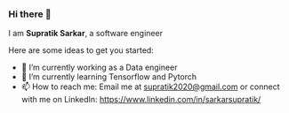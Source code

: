 ### Hi there 👋


I am **Supratik Sarkar**, a software engineer

Here are some ideas to get you started:

- 🔭 I’m currently working as a Data engineer
- 🌱 I’m currently learning Tensorflow and Pytorch 
- 📫 How to reach me: Email me at supratik2020@gmail.com or connect with me on LinkedIn: https://www.linkedin.com/in/sarkarsupratik/

